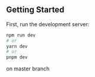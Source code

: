 ## Getting Started

First, run the development server:

```bash
npm run dev
# or
yarn dev
# or
pnpm dev
```

on master branch 
